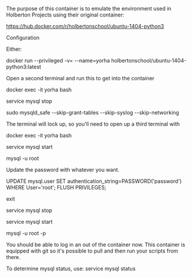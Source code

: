 The purpose of this container is to emulate the environment used in Holberton Projects using their original container:

https://hub.docker.com/r/holbertonschool/ubuntu-1404-python3

Configuration

Either:

docker run --privileged -v= --name=yorha holbertonschool/ubuntu-1404-python3:latest 

Open a second terminal and run this to get into the container

docker exec -it yorha bash

service mysql stop

sudo mysqld_safe --skip-grant-tables --skip-syslog --skip-networking

The terminal will lock up, so you'll need to open up a third terminal with

docker exec -it yorha bash

service mysql start

mysql -u root

Update the password with whatever you want.

UPDATE mysql.user SET authentication_string=PASSWORD('password') WHERE User='root';
FLUSH PRIVILEGES;

exit

service mysql stop

service mysql start

mysql -u root -p

You should be able to log in an out of the container now.
This container is equipped with git so it's possible to pull and then run your scripts from there.



To determine mysql status, use:
service mysql status

